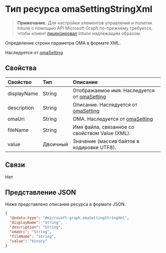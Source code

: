 # <a name="omasettingstringxml-resource-type"></a>Тип ресурса omaSettingStringXml

> **Примечание.** Для настройки элементов управления и политик Intune с помощью API Microsoft Graph по-прежнему требуется, чтобы клиент [лицензировал](https://go.microsoft.com/fwlink/?linkid=839381) Intune надлежащим образом.

Определение строки параметра OMA в формате XML.

Наследуется от [omaSetting](../resources/intune_deviceconfig_omasetting.md)

## <a name="properties"></a>Свойства
|Свойство|Тип|Описание|
|:---|:---|:---|
|displayName|String|Отображаемое имя. Наследуется от [omaSetting](../resources/intune_deviceconfig_omasetting.md)|
|description|String|Описание. Наследуется от [omaSetting](../resources/intune_deviceconfig_omasetting.md)|
|omaUri|String|OMA. Наследуется от [omaSetting](../resources/intune_deviceconfig_omasetting.md)|
|fileName|String|Имя файла, связанное со свойством Value (XML).|
|value|Двоичный|Значение (массив байтов в кодировке UTF8).|

## <a name="relationships"></a>Связи
Нет
## <a name="json-representation"></a>Представление JSON
Ниже представлено описание ресурса в формате JSON.
<!-- {
  "blockType": "resource",
  "keyProperty": "id",
  "@odata.type": "microsoft.graph.omaSettingStringXml"
}
-->
``` json
{
  "@odata.type": "#microsoft.graph.omaSettingStringXml",
  "displayName": "String",
  "description": "String",
  "omaUri": "String",
  "fileName": "String",
  "value": "binary"
}
```



